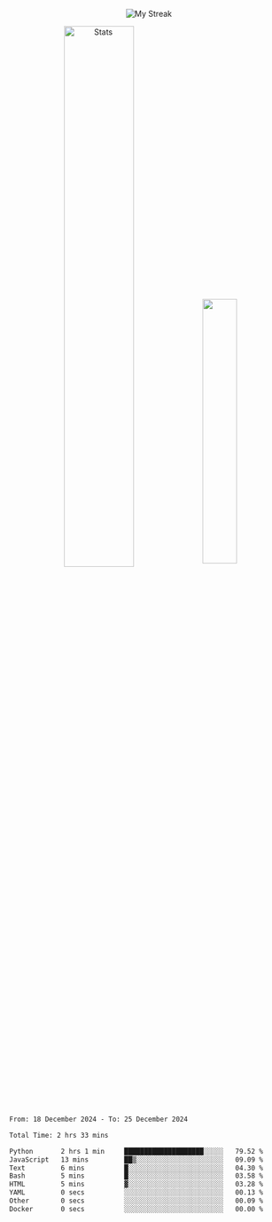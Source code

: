 <p align="center">
<picture>
  <source media="(prefers-color-scheme: dark)" srcset="http://github-readme-streak-stats.herokuapp.com?user=semolik&theme=dark&hide_border=true&background=DD272700">
  <img alt="My Streak" src="http://github-readme-streak-stats.herokuapp.com?user=semolik&hide_border=true">
</picture>
</p>
<div align="center">
  <picture>
    <source media="(prefers-color-scheme: dark)" srcset="https://github-readme-stats.vercel.app/api?username=semolik&show_icons=true&bg_color=DD272700&hide_border=true&theme=dark">
        <img alt="Stats" src="https://github-readme-stats.vercel.app/api?username=semolik&show_icons=true&bg_color=DD272700&hide_border=true" width="50%" >
  </picture>
  <sup>
  <picture>
  <source media="(prefers-color-scheme: dark)" srcset="https://github-readme-stats.vercel.app/api/top-langs/?username=semolik&layout=compact&hide_border=true&bg_color=DD272700&theme=dark">
  <img src="https://github-readme-stats.vercel.app/api/top-langs/?username=semolik&layout=compact&hide_border=true" width="35%" />
  </picture>
  </sup>
</div>
<!--START_SECTION:waka-->

```txt
From: 18 December 2024 - To: 25 December 2024

Total Time: 2 hrs 33 mins

Python       2 hrs 1 min     ████████████████████░░░░░   79.52 %
JavaScript   13 mins         ██▒░░░░░░░░░░░░░░░░░░░░░░   09.09 %
Text         6 mins          █░░░░░░░░░░░░░░░░░░░░░░░░   04.30 %
Bash         5 mins          █░░░░░░░░░░░░░░░░░░░░░░░░   03.58 %
HTML         5 mins          ▓░░░░░░░░░░░░░░░░░░░░░░░░   03.28 %
YAML         0 secs          ░░░░░░░░░░░░░░░░░░░░░░░░░   00.13 %
Other        0 secs          ░░░░░░░░░░░░░░░░░░░░░░░░░   00.09 %
Docker       0 secs          ░░░░░░░░░░░░░░░░░░░░░░░░░   00.00 %
```

<!--END_SECTION:waka-->

